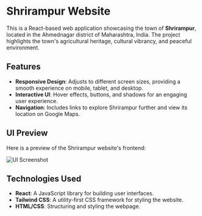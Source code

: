# Shrirampur Website

This is a React-based web application showcasing the town of **Shrirampur**, located in the Ahmednagar district of Maharashtra, India. The project highlights the town's agricultural heritage, cultural vibrancy, and peaceful environment.

## Features

- **Responsive Design**: Adjusts to different screen sizes, providing a smooth experience on mobile, tablet, and desktop.
- **Interactive UI**: Hover effects, buttons, and shadows for an engaging user experience.
- **Navigation**: Includes links to explore Shrirampur further and view its location on Google Maps.

## UI Preview

Here is a preview of the Shrirampur website's frontend:

![UI Screenshot](./src/imgs/ui-screenshot.png)

## Technologies Used

- **React**: A JavaScript library for building user interfaces.
- **Tailwind CSS**: A utility-first CSS framework for styling the website.
- **HTML/CSS**: Structuring and styling the webpage.


